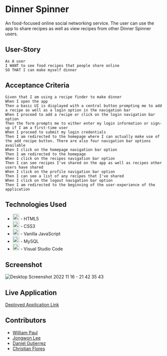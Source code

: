 # Dinner Spinner
An food-focused online social networking service. The user can use the app to share recipes as well as view recipes from other Dinner Spinner users. 


## User-Story
```
As A user
I WANT to see food recipes that people share online
SO THAT I can make myself dinner
```

## Acceptance Criteria
```
Given that I am using a recipe finder to make dinner 
When I open the app
Then a basic UI is displayed with a central button prompting me to add a recipe as well as a login option in the navigation bar
When I proceed to add a recipe or click on the login navigation bar option
Then the form prompts me to either enter my login information or sign-up if I am a first-time user
When I proceed to submit my login credentials
Then I am redirected to the homepage where I can actually make use of the add recipe button. There are also four navigation bar options available
When I click on the homepage navigation bar option
Then I am redirected to the homepage
When I click on the recipes navigation bar option
Then I can see recipes I've shared on the app as well as recipes other users have shared
When I click on the profile navigation bar option
Then I can see a list of any recipes that I've shared 
When I click on the logout navigation bar option
Then I am redirected to the beginning of the user-experience of the application
```

## Technologies Used
- <a href="https://www.w3.org/TR/html5/" title="HTML5"><img src="https://github.com/get-icon/geticon/raw/master/icons/html-5.svg" alt="HTML5" width="21px" height="21px"></a> - HTML5
- <a href="https://www.w3.org/TR/CSS/" title="CSS3"><img src="https://github.com/get-icon/geticon/raw/master/icons/css-3.svg" alt="CSS3" width="21px" height="21px"></a> - CSS3
- <a href="https://developer.mozilla.org/en-US/docs/Web/JavaScript" title="JavaScript"><img src="https://github.com/get-icon/geticon/raw/master/icons/javascript.svg" alt="JavaScript" width="21px" height="21px"></a> - Vanilla JavaScript
- <a href="https://dev.mysql.com/" title="MySQL"><img src="https://github.com/get-icon/geticon/raw/master/icons/mysql.svg" alt="MySQL" width="21px" height="21px"></a> - MySQL
- <a href="https://code.visualstudio.com/" title="Visual Studio Code"><img src="https://github.com/get-icon/geticon/raw/master/icons/visual-studio-code.svg" alt="Visual Studio Code" width="21px" height="21px"></a> - Visual Studio Code

## Screenshot

![Desktop Screenshot 2022 11 16 - 21 42 35 43](https://user-images.githubusercontent.com/109697090/202366570-53b498be-0eb2-4f52-bf1e-f513e5b68f0b.png)

## Live Application
[Deployed Application Link](https://dinner-spinnerrr.herokuapp.com/)

## Contributors
- [William Paul](https://github.com/Alwayswithaname)
- [Jongwon Lee](https://github.com/JongwonLee123)
- [Daniel Gutierrez](https://github.com/LeinadZz)
- [Christian Flores](https://github.com/c1flores)
